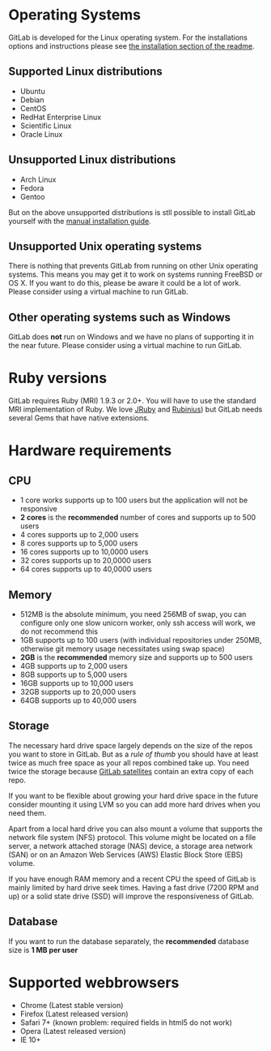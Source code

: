 # Operating Systems

GitLab is developed for the Linux operating system. For the installations options and instructions please see [the installation section of the readme](https://gitlab.com/gitlab-org/gitlab-ce/blob/master/README.md#installation).

## Supported Linux distributions

- Ubuntu
- Debian
- CentOS
- RedHat Enterprise Linux
- Scientific Linux
- Oracle Linux

## Unsupported Linux distributions

- Arch Linux
- Fedora
- Gentoo

But on the above unsupported distributions is stll possible to install GitLab yourself with the [manual installation guide](https://github.com/gitlabhq/gitlabhq/blob/master/doc/install/installation.md).

## Unsupported Unix operating systems

There is nothing that prevents GitLab from running on other Unix operating systems.
This means you may get it to work on systems running FreeBSD or OS X.
If you want to do this, please be aware it could be a lot of work.
Please consider using a virtual machine to run GitLab.

## Other operating systems such as Windows

GitLab does **not** run on Windows and we have no plans of supporting it in the near future.
Please consider using a virtual machine to run GitLab.


# Ruby versions

GitLab requires Ruby (MRI) 1.9.3 or 2.0+.
You will have to use the standard MRI implementation of Ruby.
We love [JRuby](http://jruby.org/) and [Rubinius](http://rubini.us/)) but GitLab needs several Gems that have native extensions.


# Hardware requirements

## CPU

- 1 core works supports up to 100 users but the application will not be responsive
- **2 cores** is the **recommended** number of cores and supports up to 500 users
- 4 cores supports up to 2,000 users
- 8 cores supports up to 5,000 users
- 16 cores supports up to 10,0000 users
- 32 cores supports up to 20,0000 users
- 64 cores supports up to 40,0000 users

## Memory

- 512MB is the absolute minimum, you need 256MB of swap, you can configure only one slow unicorn worker, only ssh access will work, we do not recommend this
- 1GB supports up to 100 users (with individual repositories under 250MB, otherwise git memory usage necessitates using swap space)
- **2GB** is the **recommended** memory size and supports up to 500 users
- 4GB supports up to 2,000 users
- 8GB supports up to 5,000 users
- 16GB supports up to 10,000 users
- 32GB supports up to 20,000 users
- 64GB supports up to 40,000 users

## Storage

The necessary hard drive space largely depends on the size of the repos you want
to store in GitLab. But as a *rule of thumb* you should have at least twice as much
free space as your all repos combined take up. You need twice the storage because [GitLab satellites](structure.md) contain an extra copy of each repo.

If you want to be flexible about growing your hard drive space in the future consider mounting it using LVM so you can add more hard drives when you need them.

Apart from a local hard drive you can also mount a volume that supports the network file system (NFS) protocol. This volume might be located on a file server, a network attached storage (NAS) device, a storage area network (SAN) or on an Amazon Web Services (AWS) Elastic Block Store (EBS) volume.

If you have enough RAM memory and a recent CPU the speed of GitLab is mainly limited by hard drive seek times. Having a fast drive (7200 RPM and up) or a solid state drive (SSD) will improve the responsiveness of GitLab.

## Database

If you want to run the database separately, the **recommended** database size is **1 MB per user**

# Supported webbrowsers

- Chrome (Latest stable version)
- Firefox (Latest released version) 
- Safari 7+ (known problem: required fields in html5 do not work)
- Opera (Latest released version)
- IE 10+
